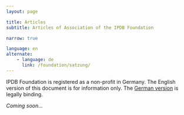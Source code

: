 ```yaml
---
layout: page

title: Articles
subtitle: Articles of Association of the IPDB Foundation

narrow: true

language: en
alternate:
    - language: de
      link: /foundation/satzung/
---
```


<div class="alert alert--info">
    IPDB Foundation is registered as a non-profit in Germany. The English version of this document is for information only. The <a href="/foundation/satzung/">German version</a> is legally binding.
</div>

*Coming soon...*
